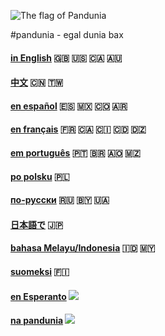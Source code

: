 
![](http://www.pandunia.info/bander/bander.png "The flag of Pandunia")

#pandunia - egal dunia bax

#### [in English](engli/index.md) 🇬🇧 🇺🇸 🇨🇦 🇦🇺

#### [中文](zhongwen/index.md) 🇨🇳 🇹🇼

#### [en español](espani/index.md) 🇪🇸 🇲🇽 🇨🇴 🇦🇷

#### [en français](frans/index.md) 🇫🇷 🇨🇦 🇨🇮 🇨🇩 🇩🇿

#### [em português](portugal/index.md) 🇵🇹 🇧🇷 🇦🇴 🇲🇿

#### [po polsku](polski/index.md) 🇵🇱

#### [по-русски](rusi/index.md) 🇷🇺 🇧🇾 🇺🇦

#### [日本語で](nipon/index.md) 🇯🇵

#### [bahasa Melayu/Indonesia](malay/index.md) 🇮🇩 🇲🇾

#### [suomeksi](suomi/index.md) 🇫🇮

#### [en Esperanto](esperanto/index.md) ![](http://pandunia.info/bander/eo.png)

#### [na pandunia](pandunia/index.md) ![](http://pandunia.info/bander/qpn.png)

